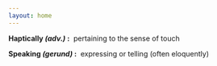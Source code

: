 ```yaml
---
layout: home
---
```


**Haptically *(adv.)* :** &nbsp;pertaining to the sense of touch

**Speaking *(gerund)* :** &nbsp;expressing or telling (often eloquently)
